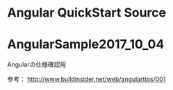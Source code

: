# Angular QuickStart Source
# AngularSample2017_10_04

Angularの仕様確認用

参考：
<http://www.buildinsider.net/web/angulartips/001>

